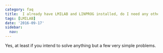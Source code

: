 ```yaml
---
category: faq
title:  I already have LMILAB and LINPROG installed, do I need any other solver?
tags: [LMILAB]
date: '2016-09-17'
sidebar:
  nav:
---
```


 Yes, at least if you intend to solve anything but a few very simple problems.
